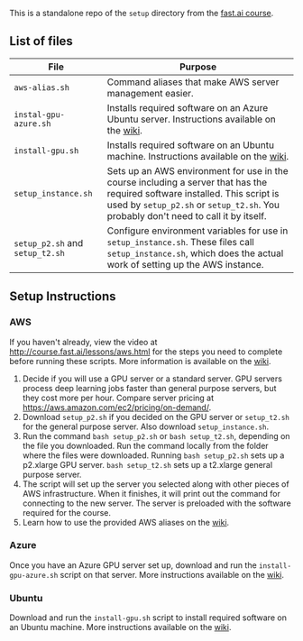 This is a standalone repo of the `setup` directory from the [fast.ai course](https://github.com/fastai/courses).

## List of files
| File                  | Purpose       |
| --------------------- | ------------- |
| `aws-alias.sh`        | Command aliases that make AWS server management easier. |
| `instal-gpu-azure.sh` | Installs required software on an Azure Ubuntu server. Instructions available on the [wiki](http://wiki.fast.ai/index.php/Azure_install). |
| `install-gpu.sh`      | Installs required software on an Ubuntu machine. Instructions available on the [wiki](http://wiki.fast.ai/index.php/Ubuntu_installation). |
| `setup_instance.sh`   | Sets up an AWS environment for use in the course including a server that has the required software installed. This script is used by `setup_p2.sh` or `setup_t2.sh`. You probably don't need to call it by itself. |
| `setup_p2.sh` and `setup_t2.sh` | Configure environment variables for use in `setup_instance.sh`. These files call `setup_instance.sh`, which does the actual work of setting up the AWS instance. |

## Setup Instructions

### AWS
If you haven't already, view the video at http://course.fast.ai/lessons/aws.html for the steps you need to complete before running these scripts. More information is available on the [wiki](http://wiki.fast.ai/index.php/AWS_install).
1. Decide if you will use a GPU server or a standard server. GPU servers process deep learning jobs faster than general purpose servers, but they cost more per hour. Compare server pricing at https://aws.amazon.com/ec2/pricing/on-demand/.
2. Download `setup_p2.sh` if you decided on the GPU server or `setup_t2.sh` for the general purpose server. Also download `setup_instance.sh`.
3. Run the command `bash setup_p2.sh` or `bash setup_t2.sh`, depending on the file you downloaded. Run the command locally from the folder where the files were downloaded. Running `bash setup_p2.sh` sets up a p2.xlarge GPU server. `bash setup_t2.sh` sets up a t2.xlarge general purpose server.
4. The script will set up the server you selected along with other pieces of AWS infrastructure. When it finishes, it will print out the command for connecting to the new server. The server is preloaded with the software required for the course.
5. Learn how to use the provided AWS aliases on the [wiki](http://wiki.fast.ai/index.php/AWS_install#Once_you_create_an_instance).

### Azure
Once you have an Azure GPU server set up, download and run the `install-gpu-azure.sh` script on that server. More instructions available on the [wiki](http://wiki.fast.ai/index.php/Azure_install).

### Ubuntu
Download and run the `install-gpu.sh` script to install required software on an Ubuntu machine. More instructions available on the [wiki](http://wiki.fast.ai/index.php/Ubuntu_installation).